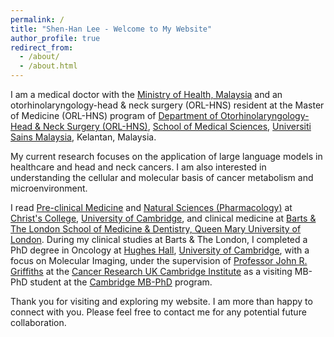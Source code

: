 ```yaml
---
permalink: /
title: "Shen-Han Lee - Welcome to My Website"
author_profile: true
redirect_from: 
  - /about/
  - /about.html
---
```


I am a medical doctor with the [Ministry of Health, Malaysia](https://www.moh.gov.my/) and an otorhinolaryngology-head & neck surgery (ORL-HNS) resident at the Master of Medicine (ORL-HNS) program of [Department of Otorhinolaryngology-Head & Neck Surgery (ORL-HNS)](https://medic.usm.my/home-orlhns.html), [School of Medical Sciences](https://medic.usm.my/), [Universiti Sains Malaysia](https://www.usm.my/), Kelantan, Malaysia. 

My current research focuses on the application of large language models in healthcare and head and neck cancers. I am also interested in understanding the cellular and molecular basis of cancer metabolism and microenvironment. 

I read [Pre-clinical Medicine](https://www.biology.cam.ac.uk/undergrads/MedST/Current/Course/Years1and2) and [Natural Sciences (Pharmacology)](https://www.phar.cam.ac.uk/undergrads/bbs) at [Christ's College](https://www.christs.cam.ac.uk), [University of Cambridge](https://wwww.cam.ac.uk), and clinical medicine at [Barts & The London School of Medicine & Dentistry, Queen Mary University of London](https://www.qmul.ac.uk/fmd/). During my clinical studies at Barts & The London, I completed a PhD degree in Oncology at [Hughes Hall](https://www.hughes.cam.ac.uk), [University of Cambridge](https://www.cam.ac.uk), with a focus on Molecular Imaging, under the supervision of [Professor John R. Griffiths](https://crukcambridgecentre.org.uk/users/griffiths) at the [Cancer Research UK Cambridge Institute](https://www.cruk.cam.ac.uk) as a visiting MB-PhD student at the [Cambridge MB-PhD](https://www.medschl.cam.ac.uk/clinical-school-mbphd-course-information) program.

Thank you for visiting and exploring my website. I am more than happy to connect with you. Please feel free to contact me for any potential future collaboration.  

